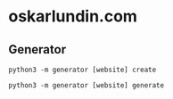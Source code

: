 # oskarlundin.com

## Generator

`python3 -m generator [website] create`

`python3 -m generator [website] generate`
